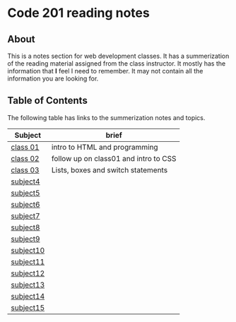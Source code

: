 # Code 201 reading notes

## About 
This is a notes section for web development classes. 
It has a summerization of the reading material assigned from the class instructor. It mostly has the information that **I** feel I need to remember. It may not contain all the information you are looking for.

## Table of Contents
The following table has links to the summerization notes and topics.

Subject|brief
-------|-------
[class 01](https://dinaalsaid.github.io/reading-notes/class-01)|intro to HTML and programming
[class 02](https://dinaalsaid.github.io/reading-notes/class-02)|follow up on class01 and intro to CSS
[class 03](https://dinaalsaid.github.io/reading-notes/class-03)|Lists, boxes and switch statements
[subject4](https://dinaalsaid.github.io/reading-notes/)|
[subject5](https://dinaalsaid.github.io/reading-notes/)|
[subject6](https://dinaalsaid.github.io/reading-notes/)|
[subject7](https://dinaalsaid.github.io/reading-notes/)|
[subject8](https://dinaalsaid.github.io/reading-notes/)|
[subject9](https://dinaalsaid.github.io/reading-notes/)|
[subject10](https://dinaalsaid.github.io/reading-notes/)|
[subject11](https://dinaalsaid.github.io/reading-notes/)|
[subject12](https://dinaalsaid.github.io/reading-notes/)|
[subject13](https://dinaalsaid.github.io/reading-notes/)|
[subject14](https://dinaalsaid.github.io/reading-notes/)|
[subject15](https://dinaalsaid.github.io/reading-notes/)|
